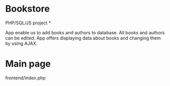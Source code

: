 # Bookstore
PHP/SQL/JS project 
*

App enable us to add books and authors to database. All books and authors can be edited. App offers displaying data about books and changing them by using AJAX.


# Main page

frontend/index.php
